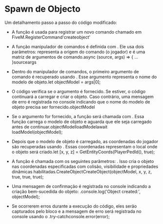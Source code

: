 # Spawn de Objecto 

Um detalhamento passo a passo do código modificado:

- A função é usada para registrar um novo comando chamado em FiveM.RegisterCommand'createobject'

- A função manipulador de comandos é definida com . Ele usa dois parâmetros: representa a origem do comando (o jogador) e é uma matriz de argumentos de comando.async (source, args) => { ... }sourceargs

- Dentro do manipulador de comandos, o primeiro argumento de comando é recuperado usando . Esse argumento representa o nome do modelo de objeto.let objectModel = args[0];

- O código verifica se o argumento é fornecido. Se estiver, o código continuará a carregar e criar o objeto. Caso contrário, uma mensagem de erro é registrada no console indicando que o nome do modelo de objeto precisa ser fornecido.objectModel

- Se o argumento for fornecido, a função será chamada com . Essa função carrega o modelo de objeto e aguarda que ele seja carregado antes de continuar.objectModelloadModelawait loadModel(objectModel);

- Depois que o modelo de objeto é carregado, as coordenadas do jogador são recuperadas usando . Essas coordenadas representam o local onde o objeto será criado.let [x, y, z] = GetEntityCoords(PlayerPedId(), true);

- A função é chamada com os seguintes parâmetros: . Isso cria o objeto nas coordenadas especificadas com colisão, visibilidade e propriedades dinâmicas habilitadas.CreateObjectCreateObject(objectModel, x, y, z, true, true, true);

- Uma mensagem de confirmação é registrada no console indicando a criação bem-sucedida do objeto: .console.log('Object created:', objectModel);

- Se ocorrerem erros durante a execução do código, eles serão capturados pelo bloco e a mensagem de erro será registrada no console usando o .try-catchconsole.error(error);
